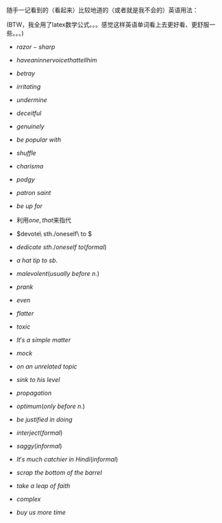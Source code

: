 随手一记看到的（看起来）比较地道的（或者就是我不会的）英语用法：

(BTW，我全用了latex数学公式。。。感觉这样英语单词看上去更好看、更舒服一些。。。)

- $razor-sharp$
- $have an inner voice that tell him$
- $betray$
- $irritating$
- $undermine$
- $deceitful$
- $genuinely$
- $be\ popular\ with$

- $shuffle$

- $charisma$

- $podgy$

- $patron\ saint$

- $be\ up\ for$
- 利用$one,that$来指代
- $devote\ sth./oneself\ to $
- $dedicate\ sth./oneself\ to(formal)$
- $a\ hat\ tip\ to\ sb.$
- $malevolent(usually\ before\ n.)$
- $prank$
- $even$
- $flatter$
- $toxic$
- $It's\ a\ simple\ matter$
- $mock$
- $on\ an\ unrelated\ topic$
- $sink\ to\ his\ level$
- $propagation$
- $optimum(only\ before\ n.)$
- $be\ justified\ in\ doing$
- $interject(formal)$
- $saggy(informal)$
- $It's\ much\ catchier\ in\ Hindi(informal)$
- $scrap\ the\ bottom\ of\ the\ barrel$
- $take\ a\ leap\ of\ faith$
- $complex$
- $buy\ us\ more\ time$

